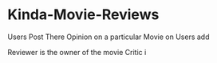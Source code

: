 # Kinda-Movie-Reviews
Users Post There Opinion on a particular Movie on Users add 


Reviewer is the owner of the movie
Critic i